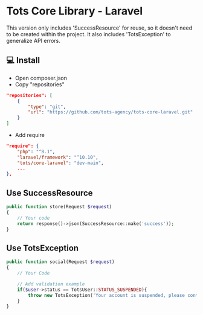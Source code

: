 # Tots Core Library - Laravel

This version only includes 'SuccessResource' for reuse, so it doesn't need to be created within the project. It also includes 'TotsException' to generalize API errors.

## 💻 Install

* Open composer.json
* Copy "repositories"
```json 
"repositories": [
    {
        "type": "git",
        "url": "https://github.com/tots-agency/tots-core-laravel.git"
    }
]
```
* Add require
```json 
"require": {
    "php": "^8.1",
    "laravel/framework": "^10.10",
    "tots/core-laravel": "dev-main",
    ...
},
```

## Use SuccessResource

```php
public function store(Request $request)
{
    // Your code
    return response()->json(SuccessResource::make('success'));
}
```

## Use TotsException

```php
public function social(Request $request)
{
    // Your Code

    // Add validation example
    if($user->status == TotsUser::STATUS_SUSPENDED){
        throw new TotsException('Your account is suspended, please contact the administrator.', 'suspended', 400);
    }
}
```
